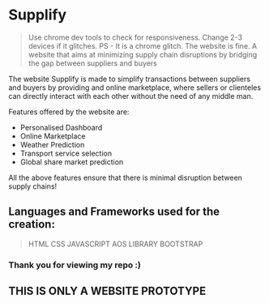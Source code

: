 # Supplify
> Use chrome dev tools to check for responsiveness. Change 2-3 devices if it glitches. PS - It is a chrome glitch. The website is fine.
A website that aims at minimizing supply chain disruptions by bridging the gap between suppliers and buyers

The website Supplify is made to simplify transactions between suppliers and buyers by providing and online marketplace,
where sellers or clienteles can directly interact with each other without the need of any middle man.

Features offered by the website are:
* Personalised Dashboard
* Online Marketplace
* Weather Prediction
* Transport service selection
* Global share market prediction

All the above features ensure that there is minimal disruption between supply chains!

## Languages and Frameworks used for the creation:
> HTML
> CSS
> JAVASCRIPT
> AOS LIBRARY
> BOOTSTRAP

### Thank you for viewing my repo :)



## THIS IS ONLY A WEBSITE PROTOTYPE
